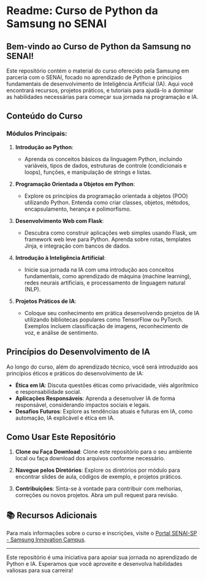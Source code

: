 # Readme: Curso de Python da Samsung no SENAI

## Bem-vindo ao Curso de Python da Samsung no SENAI!

Este repositório contém o material do curso oferecido pela Samsung em parceria com o SENAI, focado no aprendizado de Python e princípios fundamentais de desenvolvimento de Inteligência Artificial (IA). Aqui você encontrará recursos, projetos práticos, e tutoriais para ajudá-lo a dominar as habilidades necessárias para começar sua jornada na programação e IA.

## Conteúdo do Curso

### Módulos Principais:

1. **Introdução ao Python**:
   - Aprenda os conceitos básicos da linguagem Python, incluindo variáveis, tipos de dados, estruturas de controle (condicionais e loops), funções, e manipulação de strings e listas.

2. **Programação Orientada a Objetos em Python**:
   - Explore os princípios da programação orientada a objetos (POO) utilizando Python. Entenda como criar classes, objetos, métodos, encapsulamento, herança e polimorfismo.

3. **Desenvolvimento Web com Flask**:
   - Descubra como construir aplicações web simples usando Flask, um framework web leve para Python. Aprenda sobre rotas, templates Jinja, e integração com bancos de dados.

4. **Introdução à Inteligência Artificial**:
   - Inicie sua jornada na IA com uma introdução aos conceitos fundamentais, como aprendizado de máquina (machine learning), redes neurais artificiais, e processamento de linguagem natural (NLP).

5. **Projetos Práticos de IA**:
   - Coloque seu conhecimento em prática desenvolvendo projetos de IA utilizando bibliotecas populares como TensorFlow ou PyTorch. Exemplos incluem classificação de imagens, reconhecimento de voz, e análise de sentimento.

## Princípios do Desenvolvimento de IA

Ao longo do curso, além do aprendizado técnico, você será introduzido aos princípios éticos e práticos do desenvolvimento de IA:

- **Ética em IA**: Discuta questões éticas como privacidade, viés algorítmico e responsabilidade social.
- **Aplicações Responsáveis**: Aprenda a desenvolver IA de forma responsável, considerando impactos sociais e legais.
- **Desafios Futuros**: Explore as tendências atuais e futuras em IA, como automação, IA explicável e ética em IA.

## Como Usar Este Repositório

1. **Clone ou Faça Download**: Clone este repositório para o seu ambiente local ou faça download dos arquivos conforme necessário.
   
2. **Navegue pelos Diretórios**: Explore os diretórios por módulo para encontrar slides de aula, códigos de exemplo, e projetos práticos.

3. **Contribuições**: Sinta-se à vontade para contribuir com melhorias, correções ou novos projetos. Abra um pull request para revisão.

## 📚 Recursos Adicionais

Para mais informações sobre o curso e inscrições, visite o [Portal SENAI-SP - Samsung Innovation Campus](https://eletronica.sp.senai.br/7920/samsung-innovation-campus-e-senai-vila-mariana).

---

Este repositório é uma iniciativa para apoiar sua jornada no aprendizado de Python e IA. Esperamos que você aproveite e desenvolva habilidades valiosas para sua carreira!
